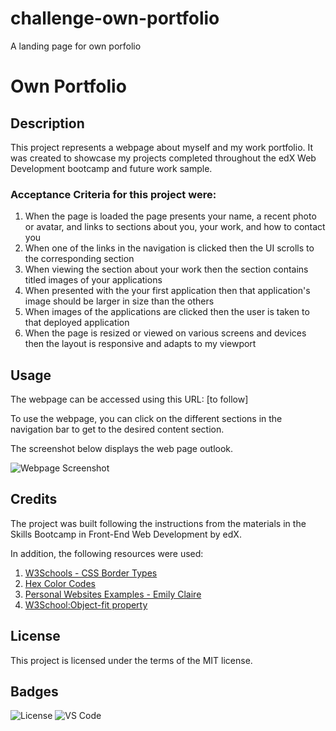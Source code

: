 # challenge-own-portfolio
A landing page for own porfolio

# Own Portfolio

## Description

This project represents a webpage about myself and my work portfolio. It was created to showcase my projects completed throughout the edX Web Development bootcamp and future work sample. 

### Acceptance Criteria for this project were: 
1. When the page is loaded the page presents your name, a recent photo or avatar, and links to sections about you, your work, and how to contact you
2. When one of the links in the navigation is clicked then the UI scrolls to the corresponding section
3. When viewing the section about your work then the section contains titled images of your applications
4. When presented with the your first application then that application's image should be larger in size than the others
5. When images of the applications are clicked then the user is taken to that deployed application
6. When the page is resized or viewed on various screens and devices then the layout is responsive and adapts to my viewport

## Usage

The webpage can be accessed using this URL: [to follow]

To use the webpage, you can click on the different sections in the navigation bar to get to the desired content section. 

The screenshot below displays the web page outlook.

![Webpage Screenshot](./Assets/portfolio-schreenshot.png)

## Credits

The project was built following the instructions from the materials in the Skills Bootcamp in Front-End Web Development by edX.

In addition, the following resources were used:
1. [W3Schools - CSS Border Types](https://www.w3schools.com/css/css_border.asp)
2. [Hex Color Codes](https://www.color-hex.com/)
4. [Personal Websites Examples - Emily Claire](https://www.wix.com/blog/personal-website-examples#viewer-1dim7)
5. [W3School:Object-fit property](https://www.w3schools.com/css/css3_object-fit.asp)

## License

This project is licensed under the terms of the MIT license.

## Badges

![License](https://img.shields.io/github/license/anadomuta/challenge-own-portfolio.svg)
![VS Code](https://img.shields.io/badge/Made%20with-VSCode-1f425f.svg)
